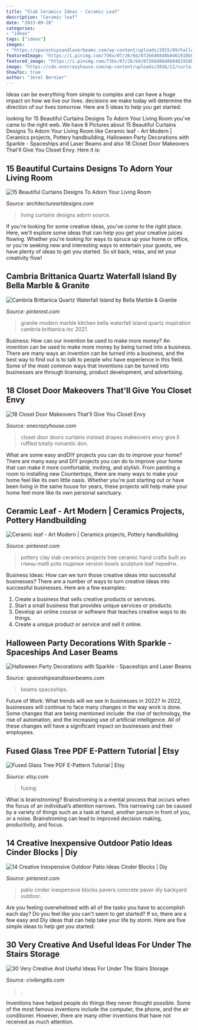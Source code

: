 ```yaml
---
title: "Slab Ceramics Ideas - Ceramic Leaf"
description: "Ceramic leaf"
date: "2023-09-20"
categories:
- "ideas"
tags: ["ideas"]
images:
- "https://spaceshipsandlaserbeams.com/wp-content/uploads/2015/09/halloween-party-supply-ideas-4900.jpg"
featuredImage: "https://i.pinimg.com/736x/07/26/6d/07266d88d8b0461918b801929d2d7c00.jpg"
featured_image: "https://i.pinimg.com/736x/07/26/6d/07266d88d8b0461918b801929d2d7c00.jpg"
image: "https://cdn.onecrazyhouse.com/wp-content/uploads/2016/12/curtains-instead-of-doors.jpg"
ShowToc: true
author: "Jerel Bernier"
---
```



Ideas can be everything from simple to complex and can have a huge impact on how we live our lives. decisions we make today will determine the direction of our lives tomorrow. Here are 5 ideas to help you get started:

	

		
looking for 15 Beautiful Curtains Designs To Adorn Your Living Room you've came to the right web. We have 8 Pictures about 15 Beautiful Curtains Designs To Adorn Your Living Room like Ceramic leaf - Art Modern | Ceramics projects, Pottery handbuilding, Halloween Party Decorations with Sparkle - Spaceships and Laser Beams and also 18 Closet Door Makeovers That&#039;ll Give You Closet Envy. Here it is:
		
    
## 15 Beautiful Curtains Designs To Adorn Your Living Room

<img loading=lazy src="https://www.architectureartdesigns.com/wp-content/uploads/2016/04/6-38.jpg" onerror="this.onerror=null;this.src='https://tse1.mm.bing.net/th?id=OIP.hmuAnt8pvmFGUJLz4idE6AAAAA&amp;pid=15.1';" alt="15 Beautiful Curtains Designs To Adorn Your Living Room">

_Source: architectureartdesigns.com_

>living curtains designs adorn source. 

	

If you're looking for some creative ideas, you've come to the right place. Here, we'll explore some ideas that can help you get your creative juices flowing. Whether you're looking for ways to spruce up your home or office, or you're seeking new and interesting ways to entertain your guests, we have plenty of ideas to get you started. So sit back, relax, and let your creativity flow!

    
## Cambria Brittanica Quartz Waterfall Island By Bella Marble &amp; Granite

<img loading=lazy src="https://i.pinimg.com/736x/26/e3/55/26e3559273a25f733955da79bd276739.jpg" onerror="this.onerror=null;this.src='https://tse3.mm.bing.net/th?id=OIP.0K3ipj7nxglden2Ucnt4lQHaJ3&amp;pid=15.1';" alt="Cambria Brittanica Quartz Waterfall Island by Bella Marble &amp; Granite">

_Source: pinterest.com_

>granite modern marble kitchen bella waterfall island quartz inspiration cambria brittanica inc 2021. 

	

Business: How can our invention be used to make more money?
An invention can be used to make more money by being turned into a business. There are many ways an invention can be turned into a business, and the best way to find out is to talk to people who have experience in this field. Some of the most common ways that inventions can be turned into businesses are through licensing, product development, and advertising.

    
## 18 Closet Door Makeovers That&#039;ll Give You Closet Envy

<img loading=lazy src="https://cdn.onecrazyhouse.com/wp-content/uploads/2016/12/curtains-instead-of-doors.jpg" onerror="this.onerror=null;this.src='https://tse4.mm.bing.net/th?id=OIP.IVJQyJuPgWiy31ihXLnn1wHaLH&amp;pid=15.1';" alt="18 Closet Door Makeovers That&#039;ll Give You Closet Envy">

_Source: onecrazyhouse.com_

>closet door doors curtains instead drapes makeovers envy give ll ruffled totally romantic don. 

	

What are some easy andDIY projects you can do to improve your home?
There are many easy and DIY projects you can do to improve your home that can make it more comfortable, inviting, and stylish. From painting a room to installing new Countertops, there are many ways to make your home feel like its own little oasis. Whether you're just starting out or have been living in the same house for years, these projects will help make your home feel more like its own personal sanctuary.

    
## Ceramic Leaf - Art Modern | Ceramics Projects, Pottery Handbuilding

<img loading=lazy src="https://i.pinimg.com/736x/7b/6d/c2/7b6dc2b39c3498fbfd12dd27fc79e977.jpg" onerror="this.onerror=null;this.src='https://tse4.mm.bing.net/th?id=OIP.PQnXlJOn9Ek47jNdHITaswHaJ4&amp;pid=15.1';" alt="Ceramic leaf - Art Modern | Ceramics projects, Pottery handbuilding">

_Source: pinterest.com_

>pottery clay slab ceramics projects tree ceramic hand crafts built из глины matti pots поделки version bowls sculpture leaf перейти. 

	

Business Ideas: How can we turn those creative ideas into successful businesses?
There are a number of ways to turn creative ideas into successful businesses. Here are a few examples: 
1. Create a business that sells creative products or services.
2. Start a small business that provides unique services or products.
3. Develop an online course or software that teaches creative ways to do things. 
4. Create a unique product or service and sell it online.

    
## Halloween Party Decorations With Sparkle - Spaceships And Laser Beams

<img loading=lazy src="https://spaceshipsandlaserbeams.com/wp-content/uploads/2015/09/halloween-party-supply-ideas-4900.jpg" onerror="this.onerror=null;this.src='https://tse1.mm.bing.net/th?id=OIP.r5p4n2ZzfTFwl6SINOoO8gHaLZ&amp;pid=15.1';" alt="Halloween Party Decorations with Sparkle - Spaceships and Laser Beams">

_Source: spaceshipsandlaserbeams.com_

>beams spaceships. 

	

Future of Work: What trends will we see in businesses in 2022?
In 2022, businesses will continue to face many changes in the way work is done. Some changes that are being mentioned include: the rise of technology, the rise of automation, and the increasing use of artificial intelligence. All of these changes will have a significant impact on businesses and their employees.

    
## Fused Glass Tree PDF E-Pattern Tutorial | Etsy

<img loading=lazy src="https://i.etsystatic.com/6713134/r/il/c38dd3/701909139/il_794xN.701909139_pebg.jpg" onerror="this.onerror=null;this.src='https://tse3.mm.bing.net/th?id=OIP.9uouWkBMdwfNA6sz1SjIwAHaNG&amp;pid=15.1';" alt="Fused Glass Tree PDF E-Pattern Tutorial | Etsy">

_Source: etsy.com_

>fusing. 

	

What is brainstroming? Brainstroming is a mental process that occurs when the focus of an individual’s attention narrows. This narrowing can be caused by a variety of things such as a task at hand, another person in front of you, or a noise. Brainstroming can lead to improved decision making, productivity, and focus.

    
## 14 Creative Inexpensive Outdoor Patio Ideas Cinder Blocks | Diy

<img loading=lazy src="https://i.pinimg.com/736x/07/26/6d/07266d88d8b0461918b801929d2d7c00.jpg" onerror="this.onerror=null;this.src='https://tse1.mm.bing.net/th?id=OIP.RGYSXHSJq2LygYqI_RxrqgHaMc&amp;pid=15.1';" alt="14 Creative Inexpensive Outdoor Patio Ideas Cinder Blocks | Diy">

_Source: pinterest.com_

>patio cinder inexpensive blocks pavers concrete paver diy backyard outdoor. 

	

Are you feeling overwhelmed with all of the tasks you have to accomplish each day? Do you feel like you can't seem to get started? If so, there are a few easy and Diy ideas that can help take your life by storm. Here are five simple ideas to help get you started:

    
## 30 Very Creative And Useful Ideas For Under The Stairs Storage

<img loading=lazy src="https://civilengdis.com/wp-content/uploads/2021/04/most-creative-under-the-stairs-home-designs-6410-1369x2048.jpg" onerror="this.onerror=null;this.src='https://tse2.mm.bing.net/th?id=OIP.EKJHJqF-HGhhL-q237hOJQHaLF&amp;pid=15.1';" alt="30 Very Creative And Useful Ideas For Under The Stairs Storage">

_Source: civilengdis.com_

>. 

	

Inventions have helped people do things they never thought possible. Some of the most famous inventions include the computer, the phone, and the air conditioner. However, there are many other inventions that have not received as much attention.

